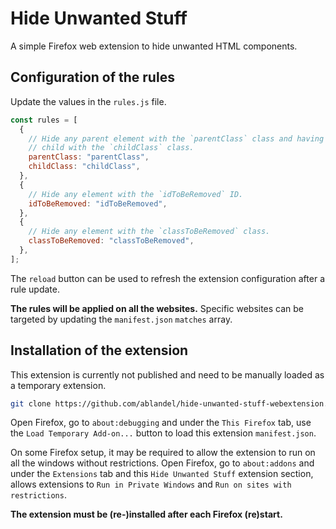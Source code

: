 # Hide Unwanted Stuff

A simple Firefox web extension to hide unwanted HTML components.

## Configuration of the rules

Update the values in the `rules.js` file.

```js
const rules = [
  {
    // Hide any parent element with the `parentClass` class and having a
    // child with the `childClass` class.
    parentClass: "parentClass",
    childClass: "childClass",
  },
  {
    // Hide any element with the `idToBeRemoved` ID.
    idToBeRemoved: "idToBeRemoved",
  },
  {
    // Hide any element with the `classToBeRemoved` class.
    classToBeRemoved: "classToBeRemoved",
  },
];
```

The `reload` button can be used to refresh the extension configuration after a rule update.

**The rules will be applied on all the websites.** Specific websites can be targeted by updating the `manifest.json`
`matches` array.

## Installation of the extension

This extension is currently not published and need to be manually loaded as a temporary extension.

```bash
git clone https://github.com/ablandel/hide-unwanted-stuff-webextension.git
```

Open Firefox, go to `about:debugging` and under the `This Firefox` tab, use the `Load Temporary Add-on...` button to
load this extension `manifest.json`.

On some Firefox setup, it may be required to allow the extension to run on all the windows without restrictions. Open
Firefox, go to `about:addons` and under the `Extensions` tab and this `Hide Unwanted Stuff` extension section, allows
extensions to `Run in Private Windows` and `Run on sites with restrictions`.

**The extension must be (re-)installed after each Firefox (re)start.**
